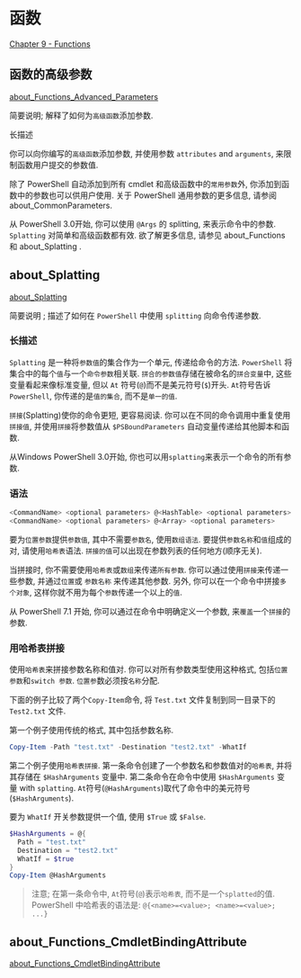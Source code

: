 # 函数

[Chapter 9 - Functions](https://docs.microsoft.com/en-us/powershell/scripting/learn/ps101/09-functions?view=powershell-7.1#parameters)

## 函数的高级参数

[about_Functions_Advanced_Parameters](https://docs.microsoft.com/en-us/powershell/module/microsoft.powershell.core/about/about_functions_advanced_parameters?view=powershell-7.1)

简要说明; 解释了如何为`高级函数`添加参数.

长描述

你可以向你编写的`高级函数`添加参数, 并使用参数 `attributes` and `arguments`, 来限制函数用户提交的参数值.

除了 PowerShell 自动添加到所有 cmdlet 和高级函数中的`常用参数`外, 你添加到函数中的参数也可以供用户使用.
关于 PowerShell 通用参数的更多信息, 请参阅about_CommonParameters.

从 PowerShell 3.0开始, 你可以使用 `@Args` 的 splitting, 来表示命令中的参数.
`Splatting` 对简单和高级函数都有效. 欲了解更多信息, 请参见 about_Functions 和 about_Splatting .

## about_Splatting

[about_Splatting](https://docs.microsoft.com/en-us/powershell/module/microsoft.powershell.core/about/about_splatting?view=powershell-7.1)

简要说明 ; 描述了如何在 `PowerShell` 中使用 `splitting` 向命令传递参数.

### 长描述

`Splatting` 是一种将`参数值`的集合作为一个单元, 传递给命令的方法.
`PowerShell` 将集合中的每个`值`与一个`命令参数`相关联.
`拼合的参数值`存储在被命名的`拼合变量`中, 这些变量看起来像标准变量, 但以 `At` 符号(`@`)而不是美元符号(`$`)开头.
`At`符号告诉 `PowerShell`, 你传递的是`值的集合`, 而不是`单一的值`.

`拼接`(Splatting)使你的命令更短, 更容易阅读.
你可以在不同的命令调用中重复使用`拼接值`, 并使用`拼接`将参数值从 `$PSBoundParameters` 自动变量传递给其他脚本和函数.

从Windows PowerShell 3.0开始, 你也可以用`splatting`来表示一个命令的所有参数.

### 语法

```powershell
<CommandName> <optional parameters> @<HashTable> <optional parameters>
<CommandName> <optional parameters> @<Array> <optional parameters>
```

要为`位置参数`提供`参数值`, 其中不需要`参数名`, 使用`数组语法`.
要提供`参数名称`和`值`组成的对, 请使用`哈希表`语法. `拼接的值`可以出现在参数列表的任何地方(顺序无关).

当拼接时, 你不需要使用`哈希表`或`数组`来传递`所有参数`.
你可以通过使用`拼接`来传递一些参数, 并通过`位置`或 `参数名称` 来传递其他参数.
另外, 你可以在一个命令中拼接`多个对象`, 这样你就不用为每个`参数`传递一个以上的`值`.

从 PowerShell 7.1 开始, 你可以通过在命令中明确定义一个参数, 来`覆盖`一个`拼接`的参数.

### 用哈希表拼接

使用`哈希表`来拼接参数名称和值对.
你可以对所有参数类型使用这种格式, 包括`位置参数`和`switch 参数`. `位置参`数必须按`名称`分配.

下面的例子比较了两个`Copy-Item`命令, 将 `Test.txt` 文件复制到同一目录下的 `Test2.txt` 文件.

第一个例子使用传统的格式, 其中包括参数名称.

```PowerShell
Copy-Item -Path "test.txt" -Destination "test2.txt" -WhatIf
```

第二个例子使用`哈希表拼接`.
第一条命令创建了一个参数名和参数值对的`哈希表`, 并将其存储在 `$HashArguments` 变量中.
第二条命令在命令中使用 `$HashArguments` 变量 with `splatting`.
`At`符号(`@HashArguments`)取代了命令中的美元符号(`$HashArguments`).

要为 `WhatIf` 开关参数提供一个值, 使用 `$True` 或 `$False`.

```PowerShell
$HashArguments = @{
  Path = "test.txt"
  Destination = "test2.txt"
  WhatIf = $true
}
Copy-Item @HashArguments
```

> 注意;
>在第一条命令中, `At`符号(`@`)表示`哈希表`, 而不是一个`splatted`的值.
>PowerShell 中哈希表的语法是: `@{<name>=<value>; <name>=<value>; ...}`

## about_Functions_CmdletBindingAttribute

[about_Functions_CmdletBindingAttribute](https://docs.microsoft.com/en-us/powershell/module/microsoft.powershell.core/about/about_functions_cmdletbindingattribute?view=powershell-7.1)
